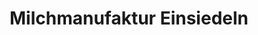 ---
title: "Milchmanufaktur Einsiedeln"
url: /einsiedeln/milchmanufaktur-einsiedeln/
shop: Milch
---